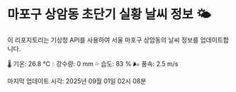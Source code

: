 
# 마포구 상암동 초단기 실황 날씨 정보 🌤️

이 리포지토리는 기상청 API를 사용하여 서울 마포구 상암동의 날씨 정보를 업데이트합니다. 

🌡️ 기온: 26.8 ℃
💧 강수량: 0 mm
💦 습도: 83 %
🌬️ 풍속: 2.5 m/s

마지막 업데이트 시각: 2025년 09월 01일 02시 08분    
